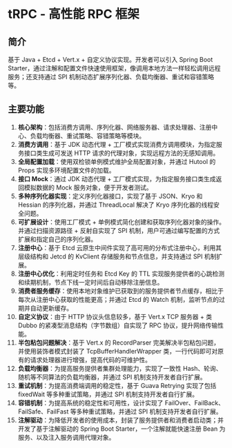 # tRPC - 高性能 RPC 框架

## 简介

基于 Java + Etcd + Vert.x + 自定义协议实现。开发者可以引入 Spring Boot Starter，通过注解和配置文件快速使用框架，像调用本地方法一样轻松调用远程服务；还支持通过 SPI 机制动态扩展序列化器、负载均衡器、重试和容错策略等。

## 主要功能

1. **核心架构**：包括消费方调用、序列化器、网络服务器、请求处理器、注册中心、负载均衡器、重试策略、容错策略等模块。 
2. **消费方调用**：基于 JDK 动态代理 + 工厂模式实现消费方调用模块，为指定服务接口类生成可发送 HTTP 请求的代理对象，实现远程方法的无感知调用。 
3. **全局配置加载**：使用双检锁单例模式维护全局配置对象，并通过 Hutool 的 Props 实现多环境配置文件的加载。 
4. **接口 Mock**：通过 JDK 动态代理 + 工厂模式实现，为指定服务接口类生成返回模拟数据的 Mock 服务对象，便于开发者测试。 
5. **多种序列化器实现**：定义序列化器接口，实现了基于 JSON、Kryo 和 Hessian 的序列化器，并通过 ThreadLocal 解决了 Kryo 序列化器的线程安全问题。 
6. **可扩展设计**：使用工厂模式 + 单例模式简化创建和获取序列化器对象的操作。并通过扫描资源路径 + 反射自实现了 SPI 机制，用户可通过编写配置的方式扩展和指定自己的序列化器。 
7. **注册中心**：基于 Etcd 云原生中间件实现了高可用的分布式注册中心，利用其层级结构和 Jetcd 的 KvClient 存储服务和节点信息，并支持通过 SPI 机制扩展。 
8. **注册中心优化**：利用定时任务和 Etcd Key 的 TTL 实现服务提供者的心跳检测和续期机制，节点下线一定时间后自动移除注册信息。 
9. **消费者服务缓存**：使用本地对象维护已获取到的服务提供者节点缓存，相比于每次从注册中心获取的性能更高；并通过 Etcd 的 Watch 机制，监听节点的过期并自动更新缓存。 
10. **自定义协议**：由于 HTTP 协议头信息较多，基于 Vert.x TCP 服务器 + 类 Dubbo 的紧凑型消息结构（字节数组）自实现了 RPC 协议，提升网络传输性能。 
11. **半包粘包问题解决**：基于 Vert.x 的 RecordParser 完美解决半包粘包问题，并使用装饰者模式封装了 TcpBufferHandlerWrapper 类，一行代码即可对原有的请求处理器进行增强，提高代码的可维护性。 
12. **负载均衡器**：为提高服务提供者集群处理能力，实现了一致性 Hash、轮询、随机等不同算法的负载均衡器，并通过 SPI 机制支持开发者自行扩展。 
13. **重试机制**：为提高消费端调用的稳定性，基于 Guava Retrying 实现了包括 fixedWait 等多种重试策略，并通过 SPI 机制支持开发者自行扩展。 
14. **容错机制**：为提高系统的稳定性和可用性，设计实现了 FailOver、FailBack、FailSafe、FailFast 等多种重试策略，并通过 SPI 机制支持开发者自行扩展。 
15. **注解驱动**：为降低开发者的使用成本，封装了服务提供者和消费者启动类；并开发了基于注解驱动的 Spring Boot Starter，一个注解就能快速注册 Bean 为服务、以及注入服务调用代理对象。
